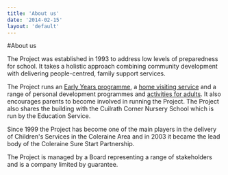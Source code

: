 ```yaml
---
title: 'About us'
date: '2014-02-15'
layout: 'default'
---
```

#About us

The Project was established in 1993 to address low levels of preparedness for school.
It takes a holistic approach combining community development with delivering 
people-centred, family support services.  

The Project runs an [Early Years programme]({{urls.base_path}}childcare), a [home visiting service]({{urls.base_path}}families) and a range of personal development programmes and [activities for adults]({{urls.base_path}}groups).  It also encourages parents to become involved in running the Project.  The Project also shares the building with the Cuilrath Corner Nursery School which is run by the Education Service.  

Since 1999 the Project has become one of the main players in the delivery of Children's Services in the Coleraine Area and in 2003 it became the lead body of the Coleraine Sure Start Partnership.  

The Project is managed by a Board representing a range of stakeholders and is a company limited by guarantee.  
